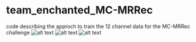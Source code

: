 # team_enchanted_MC-MRRec
code describing the approch to train the 12 channel data for the MC-MRRec challenge
![alt text](https://github.com/amritkumar9595/the-enchanted-MC-MRRec/blob/master/images/60.png=100x100)
![alt text](https://github.com/amritkumar9595/the-enchanted-MC-MRRec/blob/master/images/66.png)
![alt text](https://github.com/amritkumar9595/the-enchanted-MC-MRRec/blob/master/images/111.png)
